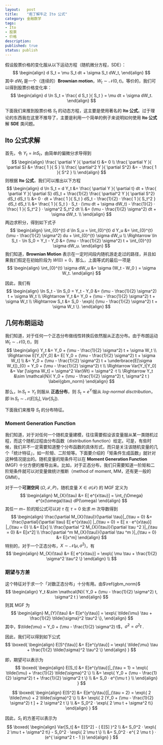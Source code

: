 ```yaml
---
layout:   post
title:    "庖丁解牛之 Ito 公式"
category: 金融数学 
tags:     
- Ito
- 股票
- 价格
description: 
published: true
status: publish
---
```

 
假设股票价格的变化服从以下运动方程（随机微分方程，SDE）：
$$
\begin{align}
 d S_t = \mu S_t dt + \sigma S_t dW_t,
\end{align}
$$
其中 $dW_t$ 是一个（连续的）**Brownian motion**，$W_t \sim \mathcal{N} (0, t)$。等价的，我们可以得到股票价格变化率：
$$
\begin{align}
 d \ln S_t = \frac{ d S_t }{ S_t } = \mu dt + \sigma dW_t.
\end{align}
$$
 
下面我们来推到股票价格 $S_t$ 的动态方程，这主要是使用著名的 **Ito 公式**。过于理论的东西我在这里不推导了，主要是利用一个简单的例子来说明如何使用 **Ito 公式** 解 **SDE** 类问题。
 
<!-- more -->
 
## Ito 公式求解
 
首先，令 $Y_t = ln S_t$，由简单的偏微分求导得到
$$
\begin{align}
\frac{ \partial Y }{ \partial t} &= 0 \\
\frac{ \partial Y }{ \partial S} &= \frac{ 1 }{ S } \\
\frac{ \partial^2 Y }{ \partial S^2} &= - \frac{ 1 }{ S^2 } \\
\end{align}
$$
则根据 **Ito 公式**，我们可以推出以下方程
$$
\begin{align}
 d \ln S_t = d Y_t 
  &= \frac{ \partial Y }{ \partial t} dt + \frac{ \partial Y }{ \partial S} dS_t + \frac{1}{2} \frac{ \partial^2 Y }{ \partial S^2} dS_t dS_t \\
  &= 0 · dt + \frac{ 1 }{ S_t } dS_t - \frac{1}{2} · \frac{ 1 }{ S_t^2 } dS_t dS_t \\
  &=  \frac{ 1 }{ S_t } · S_t · (\mu dt + \sigma dW_t) - \frac{1}{2} · \frac{ 1 }{ S_t^2 } · \sigma^2 S_t^2 dt
 \\
  &= (\mu - \frac{1}{2} \sigma^2) dt + \sigma dW_t. \\
\end{align}
$$
两边求积分，得到如下式子
$$
\begin{align}
 \int_{0}^{t} d \ln S_u = \int_{0}^{t} d Y_u 
    &= \int_{0}^{t}  (\mu - \frac{1}{2} \sigma^2) du + \int_{0}^{t}  \sigma dW_u \\
\Rightarrow \ln S_t - \ln S_0 = Y_t - Y_0 &= (\mu - \frac{1}{2} \sigma^2) t + \int_{0}^{t}  \sigma dW_u.
\end{align}
$$
我们知道，**Brownian Motion** 表示在一定时间段内随机游走走过的路径，并且如果我们假定在初始阶段为 $W(0)=0$，那么，上面等式的最后一项是
$$
\begin{align}
\int_{0}^{t}  \sigma dW_u &= \sigma (W_t - W_0 ) = \sigma W_t.
\end{align}
$$
 
因此，我们有
$$
\begin{align}
 \ln S_t - \ln S_0 = Y_t - Y_0 &= (\mu - \frac{1}{2} \sigma^2) t + \sigma W_t \\
  \Rightarrow Y_t &= Y_0 + (\mu - \frac{1}{2} \sigma^2) t + \sigma W_t \\
 \Rightarrow S_t &= S_0 · \exp\{  (\mu - \frac{1}{2} \sigma^2) t + \sigma W_t  \}.
\end{align}
$$
 
## 几何布朗运动
 
我们知道，对于任何一个正态分布做线性转换后依然服从正态分布。由于布朗运动 $W_t \sim \mathcal{N} (0, t)$，则
$$
\begin{align}
  Y_t &= Y_0 + (\mu - \frac{1}{2} \sigma^2) t + \sigma W_t \\
\Rightarrow E[Y_t|Y_0] &= E[ Y_0 + (\mu - \frac{1}{2} \sigma^2) t + \sigma W_t] \\
                       &= Y_0 + (\mu - \frac{1}{2} \sigma^2) t + \underbrace{E[\sigma W_t]}_{0} = Y_0 + (\mu - \frac{1}{2} \sigma^2) t \\
\Rightarrow Var[Y_t|Y_0] &= Var [\sigma W_t] = \sigma^2 Var(Wt) = \sigma^2 ·t \\
\Rightarrow Y_t &\sim \mathcal{N}(  Y_0 + (\mu - \frac{1}{2} \sigma^2) t, \sigma^2 t  ) \label{gbm_norm}
\end{align} 
$$
 
那么，$\ln S_t = Y_t$ 则服从 **正态分布**，则 $S_t = e^{Y_t}$服从 *log-normal disctribution*，即 $\ln S_t \sim \mathcal{N} (E[S_t], Var[S_t])$.
 
下面我们来推导 $S_t$ 的分布特征。
 
### Moment Generation Function
 
我们知道，对于对任何一个随机变量建模，往往需要假设该变量服从某一类随机过程，而这个随机过程由分布函数（distribution function）给定。可是，有些时候，我们并不一定需要知道整个分布函数的具体形式，而只是关注该随机变量的几个「统计特征」，如一阶矩、二阶矩等。下面要介绍的「矩条件生成函数」就针对这种情况提出的。随机变量的矩条件可以在 **Moment Generation Function** (MGF) 十分方便的推导出来。比如，对于正态分布，我们只需要知道一阶矩和二阶矩条件就可以对变量做统计推断（method of moment, MM，还有更一般的 GMM）。
 
对于一个**可测空间** $(\Omega, \mathcal{F}, P)$，随机变量 $X \in \sigma(\mathcal{F})$ 的 MGF 定义为
$$
\begin{align}
 M_{X}(\tau) &= E[ e^{x\tau}] = \int_{\Omega} e^{x(\omega)\tau} dP(\omega)
\end{align}
$$
其任一 $m-$ 阶的矩公式可以对 $\tau$ 在 $\tau = 0$ 处求 $m$ 次导数得到
$$
\begin{align}
  \frac{\partial M_{X}(\tau)}{\partial \tau}|_{\tau = 0} 
  &=   \frac{\partial}{\partial \tau} E[ e^{x\tau}] |_{\tau = 0}  
  =  E[ x · e^{x\tau}] |_{\tau = 0}    \\
  &= E[x] \\
   \frac{\partial ^2 M_{X}(\tau)}{\partial \tau ^2 }|_{\tau = 0} 
 &= E[x^2] \\
 \frac{\partial ^m M_{X}(\tau)}{\partial \tau ^m }|_{\tau = 0} 
 &= E[x^m]
\end{align}
$$
特别的，对于一个正态分布，$X \sim \mathcal{N}(\mu, \sigma^2)$，有
$$
\begin{align}
  M_{X}(\tau) &= E[ e^{x\tau}] = \exp\{ \mu \tau + \frac{1}{2} \sigma^2 \tau^2 \}
\end{align} \\
$$
 
### 期望与方差
 
这个特征对于求一个「对数正态分布」十分有用。由$\ref{gbm_norm}$
$$
\begin{align}
  Y_t &\sim \mathcal{N}(  Y_0 + (\mu - \frac{1}{2} \sigma^2) t, \sigma^2 t  ) 
\end{align}
$$
则其 MGF 为
$$
\begin{align}
 M_{Y}(\tau) &= E[e^{y\tau}] = \exp\{ \tilde{\mu} \tau + \frac{1}{2} \tilde{\sigma}^2 \tau^2 \},
\end{align}
$$
其中，$\tilde{\mu} = Y_0 + (\mu - \frac{1}{2} \sigma^2) t$，$\tilde{\sigma}^2= \sigma ^2 t$ .
 
因此，我们可以得到如下公式
$$
\boxed{
 \begin{align}
  E[S^{\tau}] &=  E[e^{y\tau}]  = \exp\{ \tilde{\mu} \tau + \frac{1}{2} \tilde{\sigma}^2 \tau^2 \}
 \end{align}
}
$$
 
即，期望可以表示为
$$
\boxed{
 \begin{align}
  E[S_t] &=  E[e^{y\tau}]|_{\tau = 1}  = \exp\{ \tilde{\mu}  + \frac{1}{2} \tilde{\sigma}^2  \}  \\
        &= \exp\{ Y_0 + (\mu - \frac{1}{2} \sigma^2) t + \frac{1}{2} \sigma^2 t  \} \\
        &= S_0 · e^{\mu t } \\
\end{align}
}
$$
 
$$
\boxed{
 \begin{align}
  E[S^2] &= E[e^{y\tau}]|_{\tau = 2}  = \exp\{ 2 \tilde{\mu}  + 2 \tilde{\sigma}^2  \} \\
  &= \exp\{ 2 [Y_0 + (\mu - \frac{1}{2} \sigma^2) t ] + 2 \sigma^2 t \}   \\
  &= S_0^2 · \exp\{ 2 \mu t + \sigma^2 t\}
 \end{align}
}
$$
 
因此，$S_t$ 的方差可以表示为
$$
\boxed{
 \begin{align}
  Var[S_t] 
  &=   E[S^2] -  ( E[S] )^2 \\
  &= S_0^2 · \exp\{ 2 \mu t + \sigma^2 t\} - S_0^2 · \exp\{ 2 \mu t \} \\
  &= S_0^2 · e^{ 2 \mu t } · (e^{ \sigma^2 t - 1 })
 \end{align}
}
$$
 
 
 
 
 
 
 
 
 
 
 
